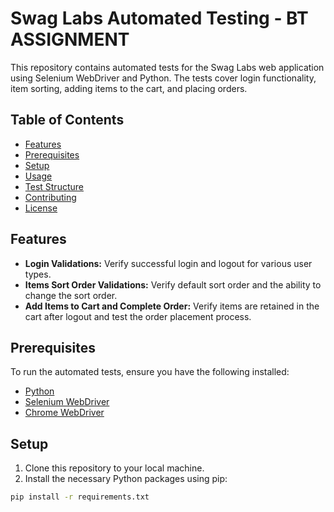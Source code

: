 # Swag Labs Automated Testing - BT ASSIGNMENT

This repository contains automated tests for the Swag Labs web application using Selenium WebDriver and Python. The tests cover login functionality, item sorting, adding items to the cart, and placing orders.

## Table of Contents

- [Features](#features)
- [Prerequisites](#prerequisites)
- [Setup](#setup)
- [Usage](#usage)
- [Test Structure](#test-structure)
- [Contributing](#contributing)
- [License](#license)

## Features

- **Login Validations:** Verify successful login and logout for various user types.
- **Items Sort Order Validations:** Verify default sort order and the ability to change the sort order.
- **Add Items to Cart and Complete Order:** Verify items are retained in the cart after logout and test the order placement process.

## Prerequisites

To run the automated tests, ensure you have the following installed:

- [Python](https://www.python.org/downloads/)
- [Selenium WebDriver](https://www.selenium.dev/downloads/)
- [Chrome WebDriver](https://sites.google.com/a/chromium.org/chromedriver/)

## Setup

1. Clone this repository to your local machine.
2. Install the necessary Python packages using pip:

```bash
pip install -r requirements.txt
